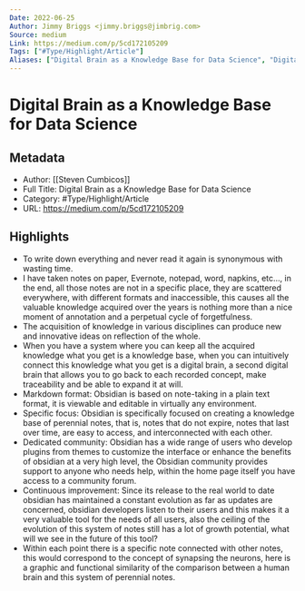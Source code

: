 ```yaml
---
Date: 2022-06-25
Author: Jimmy Briggs <jimmy.briggs@jimbrig.com>
Source: medium
Link: https://medium.com/p/5cd172105209
Tags: ["#Type/Highlight/Article"]
Aliases: ["Digital Brain as a Knowledge Base for Data Science", "Digital Brain as a Knowledge Base for Data Science"]
---
```

# Digital Brain as a Knowledge Base for Data Science

## Metadata
- Author: [[Steven Cumbicos]]
- Full Title: Digital Brain as a Knowledge Base for Data Science
- Category: #Type/Highlight/Article
- URL: https://medium.com/p/5cd172105209

## Highlights
- To write down everything and never read it again is synonymous with wasting time.
- I have taken notes on paper, Evernote, notepad, word, napkins, etc…, in the end, all those notes are not in a specific place, they are scattered everywhere, with different formats and inaccessible, this causes all the valuable knowledge acquired over the years is nothing more than a nice moment of annotation and a perpetual cycle of forgetfulness.
- The acquisition of knowledge in various disciplines can produce new and innovative ideas on reflection of the whole.
- When you have a system where you can keep all the acquired knowledge what you get is a knowledge base, when you can intuitively connect this knowledge what you get is a digital brain, a second digital brain that allows you to go back to each recorded concept, make traceability and be able to expand it at will.
- Markdown format: Obsidian is based on note-taking in a plain text format, it is viewable and editable in virtually any environment.
- Specific focus: Obsidian is specifically focused on creating a knowledge base of perennial notes, that is, notes that do not expire, notes that last over time, are easy to access, and interconnected with each other.
- Dedicated community: Obsidian has a wide range of users who develop plugins from themes to customize the interface or enhance the benefits of obsidian at a very high level, the Obsidian community provides support to anyone who needs help, within the home page itself you have access to a community forum.
- Continuous improvement: Since its release to the real world to date obsidian has maintained a constant evolution as far as updates are concerned, obsidian developers listen to their users and this makes it a very valuable tool for the needs of all users, also the ceiling of the evolution of this system of notes still has a lot of growth potential, what will we see in the future of this tool?
- Within each point there is a specific note connected with other notes, this would correspond to the concept of synapsing the neurons, here is a graphic and functional similarity of the comparison between a human brain and this system of perennial notes.
